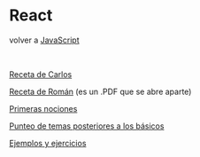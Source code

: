# React 

volver a [JavaScript](./javascript-intro.md)

<br>

[Receta de Carlos](./javascript-react-receta-carlos.md)

<a href="../material/documentos/apuntes/React-en-Windows-y-Linux.pdf" target="_blank">Receta de Román</a> (es un .PDF que se abre aparte)

[Primeras nociones](./javascript-react-nociones-basicas.md)

[Punteo de temas posteriores a los básicos](./javascript-react-despues-de-lo-basico.md)

[Ejemplos y ejercicios](./javascript-react-ejemplos.md)
